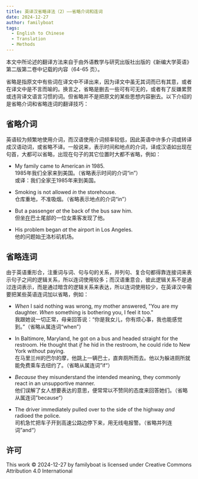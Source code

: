 ```yaml
---
title: 英译汉省略译法（2）——省略介词和连词
date: 2024-12-27
author: familyboat
tags:
  - English to Chinese
  - Translation
  - Methods
---
```


本文中所论述的翻译方法来自于由外语教学与研究出版社出版的《新编大学英语》第二版第二卷中记载的内容（64-65 页）。

省略是指原文中有些词在译文中不译出来，因为译文中虽无其词而已有其意，或者在译文中是不言而喻的。换言之，省略是删去一些可有可无的，或者有了反嫌累赘或违背译文语言习惯的词。但省略并不是把原文的某些思想内容删去。以下介绍的是省略介词和省略连词的翻译技巧：

<!-- more -->

## 省略介词

英语较为频繁地使用介词，而汉语使用介词频率较低，因此英语中许多介词或转译成汉语动词，或省略不译。一般说来，表示时间和地点的介词，译成汉语如出现在句首，大都可以省略，出现在句子的其它位置时大都不省略，例如：

- My family came to American _in_ 1985.
  <br />
  1985年我们全家来到美国。（省略表示时间的介词“in”）
  <br />
  或译：我们全家<u>于</u>1985年来到美国。

- Smoking is not allowed _in_ the storehouse.
  <br />
  仓库重地，不准吸烟。（省略表示地点的介词“in”）

- But a passenger _at_ the back of the bus saw him.
  <br />
  但坐<u>在</u>巴士尾部的一位女乘客发现了他。

- His problem began _at_ the airport in Los Angeles.
  <br />
  他的问题始<u>于</u>洛杉矶机场。

## 省略连词

由于英语重形合，注重词与词、句与句的关系，并列句、复合句都得靠连接词来表示句子之间的逻辑关系，所以连词使用较多；而汉语重意合，彼此逻辑关系不是通过连词表示，而是通过暗含的逻辑关系来表达，所以连词使用较少，在英译汉中需要把某些英语连词加以省略，例如：

- _When_ I said nothing was wrong, my mother answered, "You are my daughter. _When_ something is bothering you, I feel it too."
  <br />
  我跟她说一切正常，母亲回答说：“你是我女儿，你有烦心事，我也能感觉到。”（省略从属连词“when”）

- In Baltimore, Maryland, he got on a bus and headed straight for the restroom. He thought that _if_ he hid in the restroom, he could ride to New York without paying.
  <br />
  在马里兰州的巴尔的摩，他跳上一辆巴士，直奔厕所而去。他以为躲进厕所就能免费乘车去纽约了。（省略从属连词”if“）

- _Because_ they misunderstand the intended meaning, they commonly react in an unsupportive manner.
  <br />
  他们误解了女人想要表达的意思，便常常以不赞同的态度来回答她们。（省略从属连词”because“）

- The driver immediately pulled over to the side of the highway _and_ radioed the police.
  <br />
  司机急忙把车子开到高速公路边停下来，用无线电报警。（省略并列连词”and“）

## 许可

This work © 2024-12-27 by familyboat is licensed under Creative Commons Attribution 4.0 International
